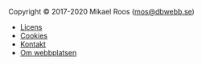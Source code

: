 Copyright &copy; 2017-2020 Mikael Roos (mos@dbwebb.se)

* [Licens](licens)
* [Cookies](cookies)
* [Kontakt](kontakt)
* [Om webbplatsen](om-webbplatsen)
